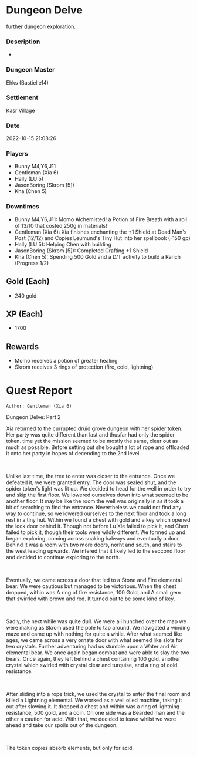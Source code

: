 # Dungeon Delve
further dungeon exploration.
### Description
-
### Dungeon Master
Ehks (Bastielle14)
### Settlement
Kasr Village
### Date
2022-10-15 21:08:26
### Players
* Bunny M4,Y6,J11
* Gentleman (Xia 6)
* Hally (LU 5)
* JasonBoring (Skrom [5])
* Kha (Chen 5)
### Downtimes
* Bunny M4,Y6,J11: Momo Alchemisted! a Potion of Fire Breath with a roll of 13/10 that costed 250g in materials!
* Gentleman (Xia 6): Xia finishes enchanting the +1 Shield at Dead Man's Post (12/12) and Copies Leumund's Tiny Hut into her spellbook (-150 gp)
* Hally (LU 5): Helping Chen with building
* JasonBoring (Skrom [5]): Completed Crafting +1 Shield
* Kha (Chen 5): Spending 500 Gold and a D/T activity to build a Ranch (Progress 1/2)
## Gold (Each)
* 240 gold
## XP (Each)
* 1700
## Rewards
* Momo receives a potion of greater healing
* Skrom receives 3 rings of protection (fire, cold, lightning)
# Quest Report
`Author: Gentleman (Xia 6)`


Dungeon Delve: Part 2

Xia returned to the currupted druid grove dungeon with her spider token. Her party was quite different than last and thusfar had only the spider token. time yet the mission seemed to be mostly the same, clear out as much as possible. Before setting out she bought a lot of rope and offloaded it onto her party in hopes of decending to the 2nd level.

&nbsp;

Unlike last time, the tree to enter was closer to the entrance. Once we defeated it, we were granted entry. The door was sealed shut, and the spider token's light was lit up. We decided to head for the well in order to try and skip the first floor. We lowered ourselves down into what seemed to be another floor. It may be like the room the well was originally in as it took a bit of searching to find the entrance. Nevertheless we could not find any way to continue, so we lowered ourselves to the next floor and took a long rest in a tiny hut. Within we found a chest with gold and a key which opened the lock door behind it. Though not before Lu Xie failed to pick it, and Chen failed to pick it, though their tools were wildly different. We formed up and began exploring, coming across snaking halways and eventually a door. Behind it was a room with two more doors, norht and south, and stairs to the west leading upwards. We infered that it likely led to the seccond floor and decided to continue exploring to the north.

&nbsp;

Eventually, we came across a door that led to a Stone and Fire elemental bear. We were cautious but managed to be victorious. When the chest dropped, within was A ring of fire resistance, 100 Gold, and A small gem that swirrled with brown and red. It turned out to be some kind of key. 

&nbsp;

Sadly, the next while was quite dull. We were all hunched over the map we were making as Skrom used the pole to tap around. We navigated a winding maze and came up with nothing for quite a while. After what seemed like ages, we came across a very ornate door with what seemed like slots for two crystals. Further adventuring had us stumble upon a Water and Air elemental bear. We once again began combat and were able to slay the two bears. Once again, they left behind a chest containing 100 gold, another crystal which swirled with crystal clear and turquise, and a ring of cold resistance.

&nbsp;

After sliding into a rope trick, we used the crystal to enter the final room and killed a Lightning elemental. We worked as a well oiled machine, taking it out after slowing it. It dropped a chest and within was a ring of lightning resistance, 500 gold, and a coin. On one side was a Bearded man and the other a caution for acid. With that, we decided to leave whilst we were ahead and take our spoils out of the dungeon.

&nbsp;

The token copies absorb elements, but only for acid.